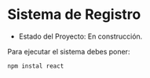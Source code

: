 <h1>Sistema de Registro</h1>

- Estado del Proyecto: En construcción.

Para ejecutar el sistema debes poner:

```npm instal react``` 
